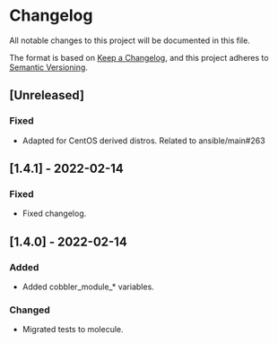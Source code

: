 # Changelog
All notable changes to this project will be documented in this file.

The format is based on [Keep a Changelog](https://keepachangelog.com/en/1.0.0/),
and this project adheres to [Semantic Versioning](https://semver.org/spec/v2.0.0.html).

## [Unreleased]
### Fixed
- Adapted for CentOS derived distros. Related to ansible/main#263

## [1.4.1] - 2022-02-14
### Fixed
- Fixed changelog.

## [1.4.0] - 2022-02-14
### Added
- Added cobbler_module_* variables.

### Changed
- Migrated tests to molecule.
